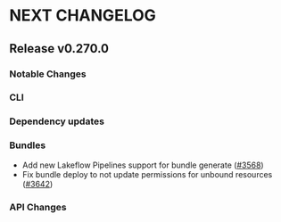 # NEXT CHANGELOG

## Release v0.270.0

### Notable Changes

### CLI

### Dependency updates

### Bundles
* Add new Lakeflow Pipelines support for bundle generate ([#3568](https://github.com/databricks/cli/pull/3568))
* Fix bundle deploy to not update permissions for unbound resources ([#3642](https://github.com/databricks/cli/pull/3642))

### API Changes
